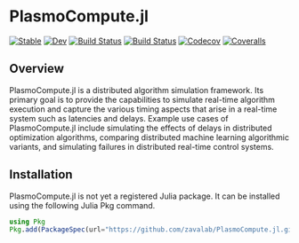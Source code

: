 # PlasmoCompute.jl

[![Stable](https://img.shields.io/badge/docs-stable-blue.svg)](https://jalving.github.io/ComputingGraphs.jl/stable)
[![Dev](https://img.shields.io/badge/docs-dev-blue.svg)](https://jalving.github.io/ComputingGraphs.jl/dev)
[![Build Status](https://travis-ci.com/jalving/ComputingGraphs.jl.svg?branch=master)](https://travis-ci.com/jalving/ComputingGraphs.jl)
[![Build Status](https://ci.appveyor.com/api/projects/status/github/jalving/ComputingGraphs.jl?svg=true)](https://ci.appveyor.com/project/jalving/ComputingGraphs-jl)
[![Codecov](https://codecov.io/gh/jalving/ComputingGraphs.jl/branch/master/graph/badge.svg)](https://codecov.io/gh/jalving/ComputingGraphs.jl)
[![Coveralls](https://coveralls.io/repos/github/jalving/ComputingGraphs.jl/badge.svg?branch=master)](https://coveralls.io/github/jalving/ComputingGraphs.jl?branch=master)

## Overview
PlasmoCompute.jl is a distributed algorithm simulation framework.  Its primary goal is to provide the capabilities to simulate
real-time algorithm execution and capture the various timing aspects that arise in a real-time system such as latencies and delays.  Example use cases of
PlasmoCompute.jl include simulating the effects of delays in distributed optimization algorithms, comparing distributed machine learning algorithmic variants,
and simulating failures in distributed real-time control systems.

## Installation
PlasmoCompute.jl is not yet a registered Julia package.  It can be installed using the following Julia Pkg command.
```julia
using Pkg
Pkg.add(PackageSpec(url="https://github.com/zavalab/PlasmoCompute.jl.git"))
```
